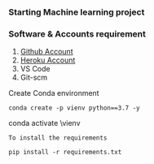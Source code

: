 ### Starting Machine learning project

### Software & Accounts requirement

1. [Github Account](https://github.com)
2. [Heroku Account](https://dashboard.heroku.com/apps)
3. VS Code
4. Git-scm


Create Conda environment
```
conda create -p vienv python==3.7 -y 
```
conda activate <path>\vienv 
```
To install the requirements

pip install -r requirements.txt
```

